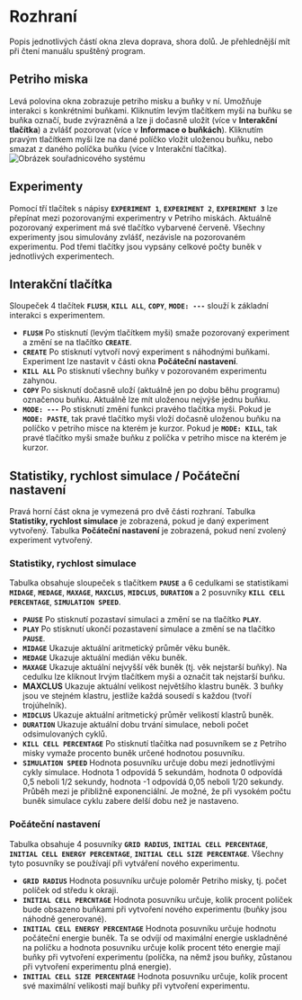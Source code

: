 # Rozhraní
Popis jednotlivých částí okna zleva doprava, shora dolů. Je přehlednější mít při čtení manuálu spuštěný program.
## Petriho miska
Levá polovina okna zobrazuje petriho misku a buňky v ní. Umožňuje interakci s konkrétními buňkami. Kliknutím levým tlačítkem myši na buňku se buňka označí, bude zvýrazněná a lze ji dočasně uložit (více v **Interakční tlačítka**) a zvlášť pozorovat (více v **Informace o buňkách**). Kliknutím pravým tlačítkem myši lze na dané políčko vložit uloženou buňku, nebo smazat z daného políčka buňku (více v Interakční tlačítka). ![Obrázek souřadnicového systému]()
## Experimenty
Pomocí tří tlačítek s nápisy **`EXPERIMENT 1`**, **`EXPERIMENT 2`**, **`EXPERIMENT 3`** lze přepínat mezi pozorovanými experimentry v Petriho miskách. Aktuálně pozorovaný experiment má své tlačítko vybarvené červeně. Všechny experimenty jsou simulovány zvlášť, nezávisle na pozorovaném experimentu. Pod třemi tlačítky jsou vypsány celkové počty buněk v jednotlivých experimentech.
## Interakční tlačítka
Sloupeček 4 tlačítek **`FLUSH`**, **`KILL ALL`**, **`COPY`**, **`MODE: ---`** slouží k základní interakci s experimentem.
* **`FLUSH`** Po stisknutí (levým tlačítkem myši) smaže pozorovaný experiment a změní se na tlačítko **`CREATE`**.
* **`CREATE`** Po stisknutí vytvoří nový experiment s náhodnými buňkami. Experiment lze nastavit v části okna **Počáteční nastavení**.
* **`KILL ALL`** Po stisknutí všechny buňky v pozorovaném experimentu zahynou.
* **`COPY`** Po sisknutí dočasně uloží (aktuálně jen po dobu běhu programu) označenou buňku. Aktuálně lze mít uloženou nejvýše jednu buňku.
* **`MODE: ---`** Po stisknutí změní funkci pravého tlačítka myši. Pokud je **`MODE: PASTE`**, tak pravé tlačítko myši vloží dočasně uloženou buňku na políčko v       petriho misce na kterém je kurzor. Pokud je **`MODE: KILL`**, tak pravé tlačítko myši smaže buňku z políčka v petriho misce na kterém je kurzor. 
## Statistiky, rychlost simulace / Počáteční nastavení
Pravá horní část okna je vymezená pro dvě části rozhraní. Tabulka **Statistiky, rychlost simulace** je zobrazená, pokud je daný experiment vytvořený. Tabulka **Počáteční nastavení** je zobrazená, pokud není zvolený experiment vytvořený.
### Statistiky, rychlost simulace
Tabulka obsahuje sloupeček s tlačítkem **`PAUSE`** a 6 cedulkami se statistikami **`MIDAGE`**, **`MEDAGE`**, **`MAXAGE`**, **`MAXCLUS`**, **`MIDCLUS`**, **`DURATION`** a 2 posuvníky **`KILL CELL PERCENTAGE`**, **`SIMULATION SPEED`**.
* **`PAUSE`** Po stisknutí pozastaví simulaci a změní se na tlačítko **`PLAY`**.
* **`PLAY`** Po stisknutí ukončí pozastavení simulace a změní se na tlačítko **`PAUSE`**.
* **`MIDAGE`** Ukazuje aktuální aritmetický průměr věku buněk.
* **`MEDAGE`** Ukazuje aktuální medián věku buněk.
* **`MAXAGE`** Ukazuje aktuální nejvyšší věk buněk (tj. věk nejstarší buňky). Na cedulku lze kliknout lrvým tlačítkem myši a označit tak nejstarší buňku.
* **MAXCLUS** Ukazuje aktuální velikost největšího klastru buněk. 3 buňky jsou ve stejném klastru, jestliže každá sousedí s každou (tvoří trojúhelník).
* **`MIDCLUS`** Ukazuje aktuální aritmetický průměr velikostí klastrů buněk.
* **`DURATION`** Ukazuje aktuální dobu trvání simulace, neboli počet odsimulovaných cyklů.
* **`KILL CELL PERCENTAGE`** Po stisknutí tlačítka nad posuvníkem se z Petriho misky vymaže procento buněk určené hodnotou posuvníku.
* **`SIMULATION SPEED`** Hodnota posuvníku určuje dobu mezi jednotlivými cykly simulace. Hodnota 1 odpovídá 5 sekundám, hodnota 0 odpovídá 0,5 neboli 1/2 sekundy,  hodnota -1 odpovídá 0,05 neboli 1/20 sekundy. Průběh mezi je přibližně exponenciální. Je možné, že při vysokém počtu buněk simulace cyklu zabere delší dobu než je nastaveno.
### Počáteční nastavení
Tabulka obsahuje 4 posuvníky **`GRID RADIUS`**, **`INITIAL CELL PERCENTAGE`**, **`INITIAL CELL ENERGY PERCENTAGE`**, **`INITIAL CELL SIZE PERCENTAGE`**. Všechny tyto posuvníky se používají při vytváření nového experimentu.
* **`GRID RADIUS`** Hodnota posuvníku určuje poloměr Petriho misky, tj. počet políček od středu k okraji.
* **`INITIAL CELL PERCNTAGE`** Hodnota posuvníku určuje, kolik procent políček bude obsazeno buňkami při vytvoření nového experimentu (buňky jsou náhodně generované).
* **`INITIAL CELL ENERGY PERCENTAGE`** Hodnota posuvníku určuje hodnotu počáteční energie buněk. Ta se odvíjí od maximální energie uskladněné na políčku a hodnota posuvníku určuje kolik procent této energie mají buňky při vytvoření experimentu (políčka, na němž jsou buňky, zůstanou při vytvoření experimentu plná energie).
* **`INITIAL CELL SIZE PERCENTAGE`** Hodnota posuvníku určuje, kolik procent své maximální velikosti mají buňky při vytvoření experimentu.
